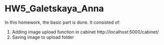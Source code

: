 # HW5_Galetskaya_Anna

In this homework, the basic part is done. It consisted of:
1. Adding image upload function in cabinet http://localhost:5000/cabinet/
2. Saving image to upload folder
